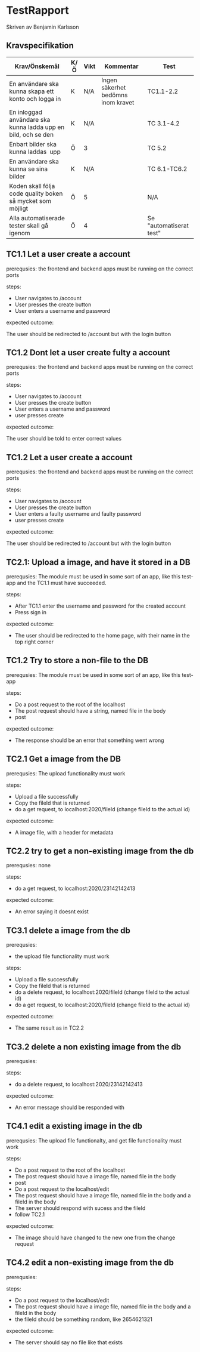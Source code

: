 # TestRapport

Skriven av Benjamin Karlsson

## Kravspecifikation

<table><thead>
  <tr>
    <th>Krav/Önskemål</th>
    <th>K/Ö</th>
    <th>Vikt</th>
    <th>Kommentar</th>
    <th>Test</th>
  </tr></thead>
<tbody>
  <tr>
    <td>En användare ska kunna skapa ett konto och logga in</td>
    <td>K</td>
    <td>N/A</td>
    <td>Ingen säkerhet bedömns inom kravet</td>
    <td>TC1.1-2.2</td>
  </tr>
  <tr>
    <td>En inloggad användare ska kunna ladda upp en bild, och se den</td>
    <td>K</td>
    <td>N/A</td>
    <td></td>
    <td>TC 3.1-4.2</td>
  </tr>
  <tr>
    <td>Enbart bilder ska kunna laddas&nbsp;&nbsp;upp</td>
    <td>Ö</td>
    <td>3</td>
    <td></td>
    <td>TC 5.2</td>
  </tr>
  <tr>
    <td>En användare ska kunna se sina bilder</td>
    <td>K</td>
    <td>N/A</td>
    <td></td>
    <td>TC 6.1-TC6.2</td>
  </tr>
  <tr>
    <td>Koden skall följa code quality boken så mycket som möjligt</td>
    <td>Ö</td>
    <td>5</td>
    <td></td>
    <td>N/A</td>
  </tr>
  <tr>
    <td>Alla automatiserade tester skall gå igenom</td>
    <td>Ö</td>
    <td>4</td>
    <td></td>
    <td>Se "automatiserat test"</td>
  </tr>
</tbody></table>

## TC1.1 Let a user create a account
prerequsies: the frontend and backend apps must be running on the correct ports

steps:
- User navigates to /account
- User presses the create button
- User enters a username and password

expected outcome:

The user should be redirected to /account but with the login button

## TC1.2 Dont let a user create fulty a account

prerequsies: the frontend and backend apps must be running on the correct ports

steps:

- User navigates to /account
- User presses the create button
- User enters a username and password
- user presses create

expected outcome:

The user should be told to enter correct values

## TC1.2 Let a user create a account

prerequsies: the frontend and backend apps must be running on the correct ports

steps:

- User navigates to /account
- User presses the create button
- User enters a faulty username and faulty password
- user presses create

expected outcome:

The user should be redirected to /account but with the login button


## TC2.1: Upload a image, and have it stored in a DB

prerequsies: The module must be used in some sort of an app, like this test-app
and the TC1.1 must have succeeded.

steps:

- After TC1.1 enter the username and password for the created account
- Press sign in

expected outcome:

- The user should be redirected to the home page, with their name in the top right corner

## TC1.2 Try to store a non-file to the DB

prerequsies: The module must be used in some sort of an app, like this test-app

steps:

- Do a post request to the root of the localhost
- The post request should have a string, named file in the body
- post

expected outcome:

- The response should be an error that something went wrong

## TC2.1 Get a image from the DB

prerequsies: The upload functionality must work

steps:

- Upload a file successfully
- Copy the fileId that is returned
- do a get request, to localhost:2020/fileId (change fileId to the actual id)

expected outcome:

- A image file, with a header for metadata

## TC2.2 try to get a non-existing image from the db

prerequsies: none

steps:

- do a get request, to localhost:2020/23142142413

expected outcome:

- An error saying it doesnt exist

## TC3.1 delete a image from the db

prerequsies:

- the upload file functionality must work

steps:

- Upload a file successfully
- Copy the fileId that is returned
- do a delete request, to localhost:2020/fileId (change fileId to the actual id)
- do a get request, to localhost:2020/fileId (change fileId to the actual id)

expected outcome:

- The same result as in TC2.2

## TC3.2 delete a non existing image from the db

prerequsies:

steps:

- do a delete request, to localhost:2020/23142142413

expected outcome:

- An error message should be responded with

## TC4.1 edit a existing image in the db

prerequsies: The upload file functionalty, and get file functionality must work

steps:

- Do a post request to the root of the localhost
- The post request should have a image file, named file in the body
- post
- Do a post request to the localhost/edit
- The post request should have a image file, named file in the body and a fileId in the body
- The server should respond with sucess and the fileId
- follow TC2.1

expected outcome:

- The image should have changed to the new one from the change request

## TC4.2 edit a non-existing image from the db

prerequsies:

steps:

- Do a post request to the localhost/edit
- The post request should have a image file, named file in the body and a fileId in the body
- the fileId should be something random, like 2654621321

expected outcome:

- The server should say no file like that exists
